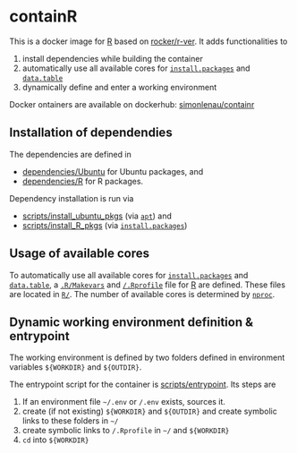 # containR

This is a docker image for [R](https://www.r-project.org/) based on [rocker/r-ver](https://rocker-project.org/images/versioned/r-ver.html).
It adds functionalities to

1. install dependencies while building the container
2. automatically use all available cores for 
    [`install.packages`](https://www.rdocumentation.org/packages/utils/versions/3.6.2/topics/install.packages)
    and
    [`data.table`](https://cran.r-project.org/web/packages/data.table/data.table.pdf)
3. dynamically define and enter a working environment

Docker ontainers are available on dockerhub: [simonlenau/containr](https://hub.docker.com/r/simonlenau/containr)

## Installation of dependendies

The dependencies are defined in 

- [dependencies/Ubuntu](dependencies/Ubuntu) for Ubuntu packages, and
- [dependencies/R](dependencies/R) for R packages.

Dependency installation is run via

- [scripts/install_ubuntu_pkgs](scripts/install_ubuntu_pkgs) (via [`apt`](https://en.wikipedia.org/wiki/APT_(software))) and
- [scripts/install_R_pkgs](scripts/install_R_pkgs) (via [`install.packages`](https://www.rdocumentation.org/packages/utils/versions/3.6.2/topics/install.packages))


## Usage of available cores


To automatically use all available cores for
[`install.packages`](https://www.rdocumentation.org/packages/utils/versions/3.6.2/topics/install.packages)
and
[`data.table`](https://cran.r-project.org/web/packages/data.table/data.table.pdf),
a
[`.R/Makevars`](https://cran.r-project.org/doc/manuals/r-devel/R-exts.html#Using-Makevars) 
and 
[`/.Rprofile`](https://www.rdocumentation.org/packages/base/versions/3.6.2/topics/Startup) 
file for [R](https://www.r-project.org/)
are defined.
These files are located in [`R/`](R/).
The number of available cores is determined by
[`nproc`](https://www.gnu.org/software/coreutils/manual/html_node/nproc-invocation.html).


## Dynamic working environment definition & entrypoint

The working environment is defined by two folders defined in environment variables
`${WORKDIR}` and `${OUTDIR}`.


The entrypoint script for the container is 
[scripts/entrypoint](scripts/entrypoint). 
Its steps are

1. If an environment file `~/.env` or `/.env` exists, sources it.
2. create (if not existing) `${WORKDIR}` and `${OUTDIR}` and
    create symbolic links to these folders in `~/`
3. create symbolic links to `/.Rprofile` in `~/` and `${WORKDIR}` 
4. `cd` into `${WORKDIR}` 